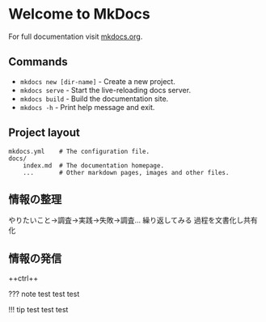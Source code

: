 # Welcome to MkDocs

For full documentation visit [mkdocs.org](https://www.mkdocs.org).

## Commands

* `mkdocs new [dir-name]` - Create a new project.
* `mkdocs serve` - Start the live-reloading docs server.
* `mkdocs build` - Build the documentation site.
* `mkdocs -h` - Print help message and exit.

## Project layout

    mkdocs.yml    # The configuration file.
    docs/
        index.md  # The documentation homepage.
        ...       # Other markdown pages, images and other files.


## 情報の整理

やりたいこと→調査→実践→失敗→調査... 
繰り返してみる
過程を文書化し共有化

## 情報の発信


++ctrl++

??? note
    test test test
    
!!! tip
    test test test